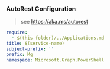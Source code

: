 ### AutoRest Configuration

> see https://aka.ms/autorest

``` yaml
require:
  - $(this-folder)/../Applications.md
title: $(service-name)
subject-prefix: ''
prefix: Mg
namespace: Microsoft.Graph.PowerShell
```
